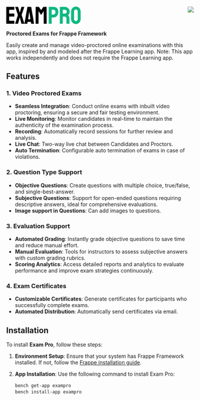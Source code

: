 <a href="https://zerodha.tech"><img src="https://zerodha.tech/static/images/github-badge.svg" align="right" /></a>
<img src="./exampro-logo.png" alt="ExamPro Logo" width="200">

**Proctored Exams for Frappe Framework**

Easily create and manage video-proctored online examinations with this app, inspired by and modeled after the Frappe Learning app. Note: This app works independently and does not require the Frappe Learning app.

## Features

### 1. Video Proctored Exams
- **Seamless Integration**: Conduct online exams with inbuilt video proctoring, ensuring a secure and fair testing environment.
- **Live Monitoring**: Monitor candidates in real-time to maintain the authenticity of the examination process.
- **Recording**: Automatically record sessions for further review and analysis.
- **Live Chat**: Two-way live chat between Candidates and Proctors.
- **Auto Termination**: Configurable auto termination of exams in case of violations.

### 2. Question Type Support
- **Objective Questions**: Create questions with multiple choice, true/false, and single-best-answer.
- **Subjective Questions**: Support for open-ended questions requiring descriptive answers, ideal for comprehensive evaluations.
- **Image support in Questions**: Can add images to questions.

### 3. Evaluation Support
- **Automated Grading**: Instantly grade objective questions to save time and reduce manual effort.
- **Manual Evaluation**: Tools for instructors to assess subjective answers with custom grading rubrics.
- **Scoring Analytics**: Access detailed reports and analytics to evaluate performance and improve exam strategies continuously.

### 4. Exam Certificates
- **Customizable Certificates**: Generate certificates for participants who successfully complete exams.
- **Automated Distribution**: Automatically send certificates via email.

## Installation

To install **Exam Pro**, follow these steps:

1. **Environment Setup**: Ensure that your system has Frappe Framework installed. If not, follow the [Frappe installation guide](https://frappeframework.com/docs/user/en/installation).
   
2. **App Installation**: Use the following command to install Exam Pro:

   ```bash
   bench get-app exampro
   bench install-app exampro
   ```